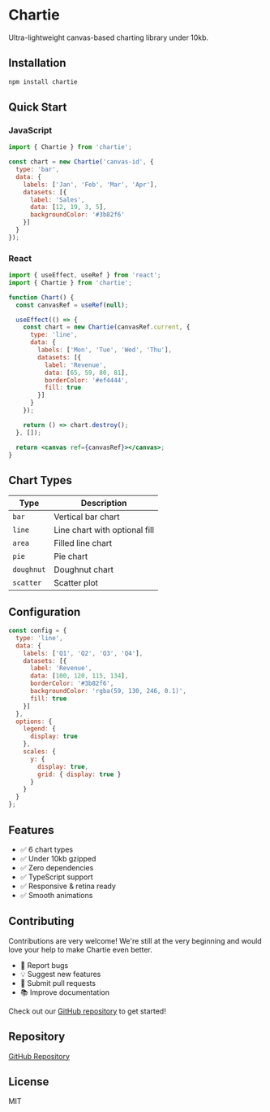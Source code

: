 # Chartie

Ultra-lightweight canvas-based charting library under 10kb.

## Installation

```bash
npm install chartie
```

## Quick Start

### JavaScript

```javascript
import { Chartie } from 'chartie';

const chart = new Chartie('canvas-id', {
  type: 'bar',
  data: {
    labels: ['Jan', 'Feb', 'Mar', 'Apr'],
    datasets: [{
      label: 'Sales',
      data: [12, 19, 3, 5],
      backgroundColor: '#3b82f6'
    }]
  }
});
```

### React

```jsx
import { useEffect, useRef } from 'react';
import { Chartie } from 'chartie';

function Chart() {
  const canvasRef = useRef(null);

  useEffect(() => {
    const chart = new Chartie(canvasRef.current, {
      type: 'line',
      data: {
        labels: ['Mon', 'Tue', 'Wed', 'Thu'],
        datasets: [{
          label: 'Revenue',
          data: [65, 59, 80, 81],
          borderColor: '#ef4444',
          fill: true
        }]
      }
    });

    return () => chart.destroy();
  }, []);

  return <canvas ref={canvasRef}></canvas>;
}
```

## Chart Types

| Type | Description |
|------|-------------|
| `bar` | Vertical bar chart |
| `line` | Line chart with optional fill |
| `area` | Filled line chart |
| `pie` | Pie chart |
| `doughnut` | Doughnut chart |
| `scatter` | Scatter plot |

## Configuration

```javascript
const config = {
  type: 'line',
  data: {
    labels: ['Q1', 'Q2', 'Q3', 'Q4'],
    datasets: [{
      label: 'Revenue',
      data: [100, 120, 115, 134],
      borderColor: '#3b82f6',
      backgroundColor: 'rgba(59, 130, 246, 0.1)',
      fill: true
    }]
  },
  options: {
    legend: {
      display: true
    },
    scales: {
      y: {
        display: true,
        grid: { display: true }
      }
    }
  }
};
```

## Features

- ✅ 6 chart types
- ✅ Under 10kb gzipped
- ✅ Zero dependencies
- ✅ TypeScript support
- ✅ Responsive & retina ready
- ✅ Smooth animations

## Contributing

Contributions are very welcome! We're still at the very beginning and would love your help to make Chartie even better.

- 🐛 Report bugs
- 💡 Suggest new features  
- 🔧 Submit pull requests
- 📚 Improve documentation

Check out our [GitHub repository](https://github.com/ddoemonn/chartie) to get started!

## Repository

[GitHub Repository](https://github.com/ddoemonn/chartie)

## License

MIT
